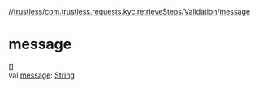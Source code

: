 //[trustless](../../../index.md)/[com.trustless.requests.kyc.retrieveSteps](../index.md)/[Validation](index.md)/[message](message.md)

# message

[]\
val [message](message.md): [String](https://kotlinlang.org/api/latest/jvm/stdlib/kotlin/-string/index.html)
